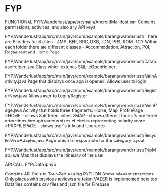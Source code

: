 # FYP

FUNCTIONAL
FYP/Wanderlust/app/src/main/AndroidManifest.xml
Contains permissions, activities, and also any API keys

FYP/Wanderlust/app/src/main/java/com/example/barang/wanderlust/
There are 8 folders for 8 cities - AMS, BER, BRC, DXB, LDN, PRS, ROM, TCY
Within each folder there are different classes - Accommodation, Attraction, POI, Restaurant and Home Page

FYP/Wanderlust/app/src/main/java/com/example/barang/wanderlust/DatabaseHelper.java
Class which extends SQLiteOpenHelper

FYP/Wanderlust/app/src/main/java/com/example/barang/wanderlust/MainActivity.java
Page that displays once app is opened. Allows user to login

FYP/Wanderlust/app/src/main/java/com/example/barang/wanderlust/RegisterNow.java
Allows user to Login/Register

FYP/Wanderlust/app/src/main/java/com/example/barang/wanderlust/MainPage.java
Activity that holds three fragments: Home, Map, ProfilePage
	>HOME - shows 8 different cities
	>MAP - shows different tourist's preferred attractions through various sizes of circles representing polarity score
	>PROFILEPAGE - shows user's info and itineraries

FYP/Wanderlust/app/src/main/java/com/example/barang/wanderlust/RecyclerViewAdapter.java
Page which is responsible for the category layout

FYP/Wanderlust/app/src/main/java/com/example/barang/wanderlust/TripMap.java
Map that displays the itinerary of the user

API CALL
FYP/Data.ipnyb

Contains API Calls to Tour-Pedia using PYTHON
Grabs relevant attractions 
Only places with previous reviews are taken
VADER is implemented here too
Datafiles contains csv files and json file for Firebase
